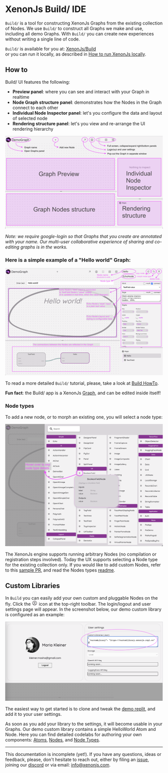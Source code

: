 # XenonJs Build/ IDE

`Build/` is a tool for constructing XenonJs Graphs from the existing collection of Nodes.
We use `Build/` to construct all Graphs we make and use, including all demo Graphs.
With `Build/` you can create new experiences without writing a single line of code.

`Build/` is available for you at: [XenonJs/Build](https://xenon-js.web.app/0.3/NeonFlan/Apps/Build/)  
or you can run it locally, as described in [How to run XenonJs locally](../../README.md#local).

## How to

Build/ UI features the following:
* **Preview panel**: where you can see and interact with your Graph in realtime
* **Node Graph structure panel**: demonstrates how the Nodes in the Graph connect to each other
* **Individual Node Inspector panel**: let's you configure the data and layout of selected node
* **Rendering structure panel**: let's you view and re-arrange the UI rendering hierarchy

![Empty graph](./assets/readme/empty-graph.png)

<i>Note: we require google-login so that Graphs that you create are annotated with your name. Our multi-user collaborative experience of sharing and co-editing graphs is in the works.</i>


### Here is a simple example of a "Hello world" Graph:
![Hello world](./assets/readme/hello-world-graph.png)

To read a more detailed `Build/` tutorial, please, take a look at [Build HowTo](https://docs.google.com/presentation/d/1UbfIxy5RaawlqpX4s04EUrB79Yoium-iYEkV1hk0IgA/edit#slide=id.p).


**Fun fact**: the Build/ app is a XenonJs [Graph](https://github.com/NeonFlan/xenonjs/blob/main/pkg/Graphs/Build.js), and can be edited inside itself!


### Node types
To add a new node, or to morph an existing one, you will select a node type:

![Node types](./assets/readme/node-types.png)

The XenonJs engine supports running arbitrary Nodes (no compilation or registration steps involved). Today the UX supports selecting a Node type for the existing collection only.
If you would like to add custom Nodes, refer to this [sample PR](https://github.com/NeonFlan/xenonjs/pull/114), and read the Nodes types [readme](../Library/README.md).
  

## Custom Libraries
In `Build` you can easily add your own custom and pluggable Nodes on the fly.
Click the ![user](./assets/readme/user.png) icon at the top-right toolbar. The login/logout and user settings page will appear. In the screenshot below, our demo custom library is configured as an example:  

![User Settings](./assets/readme/user-settings.png)


The easiest way to get started is to clone and tweak the [demo replit](https://replit.com/@XenonJs/CustomLibrary), and add it to your user settings.  

As soon as you add your library to the settings, it will become usable in your Graphs.
Our demo custom library contains a simple HelloWorld Atom and Node.
Here you can find detailed codelabs for authoring your own components: [Atoms](./pkg/Library/Atom.md), [Nodes](./pkg/Library/Node.md), and [Node Types](./pkg/Library/NodeType.md).



---
  
  
This documentation is incomplete (yet!). If you have any questions, ideas or feedback, please, don't hesitate to reach out, either by filing an [issue](https://github.com/NeonFlan/xenonjs/issues/new), joining our [discord](https://discord.gg/PFsHCJHJdN) or via email: [info@xenonjs.com](mailto:info@xenonjs.com).
